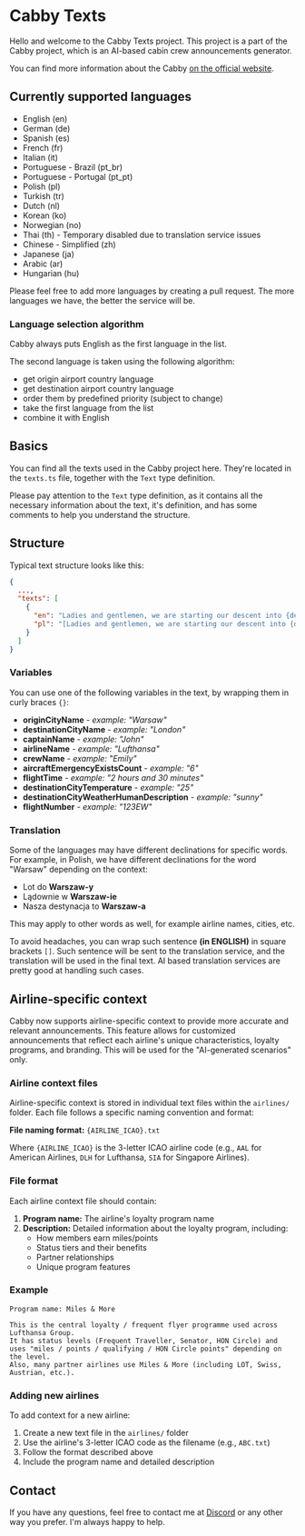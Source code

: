# Cabby Texts

Hello and welcome to the Cabby Texts project. This project is a part of the Cabby project, which is an AI-based cabin crew announcements generator.

You can find more information about the Cabby [on the official website](https://www.flyingart.dev/cabby).

## Currently supported languages
- English (en)
- German (de)
- Spanish (es)
- French (fr)
- Italian (it)
- Portuguese - Brazil (pt_br)
- Portuguese - Portugal (pt_pt)
- Polish (pl)
- Turkish (tr)
- Dutch (nl)
- Korean (ko)
- Norwegian (no)
- Thai (th) - Temporary disabled due to translation service issues
- Chinese - Simplified (zh)
- Japanese (ja)
- Arabic (ar)
- Hungarian (hu)

Please feel free to add more languages by creating a pull request. The more languages we have, the better the service will be.

### Language selection algorithm

Cabby always puts English as the first language in the list. 

The second language is taken using the following algorithm:
- get origin airport country language
- get destination airport country language
- order them by predefined priority (subject to change)
- take the first language from the list
- combine it with English

## Basics

You can find all the texts used in the Cabby project here. They're located in the `texts.ts` file, together with the `Text` type definition. 

Please pay attention to the `Text` type definition, as it contains all the necessary information about the text, it's definition, and has some comments to help you understand the structure.

## Structure

Typical text structure looks like this:

```json
{
  ...,
  "texts": [
    {
      "en": "Ladies and gentlemen, we are starting our descent into {destinationCityName}. Please make sure that your seatbelt is fastened and your seat back and tray table are in the upright position. We will collect any remaining service items in a few minutes. Thank you.",
      "pl": "[Ladies and gentlemen, we are starting our descent into {destinationCityName}.] Prosimy o upewnienie się, że Państwa pasy są zapięte, a oparcie fotela i stolik są w pozycji pionowej. Wkrótce zbierzemy śmieci. Dziękujemy."
    }
  ]
}
```

### Variables

You can use one of the following variables in the text, by wrapping them in curly braces `{}`:

- **originCityName** - _example: "Warsaw"_
- **destinationCityName** - _example: "London"_
- **captainName** - _example: "John"_
- **airlineName** - _example: "Lufthansa"_
- **crewName** - _example: "Emily"_
- **aircraftEmergencyExistsCount** - _example: "6"_
- **flightTime** - _example: "2 hours and 30 minutes"_
- **destinationCityTemperature** - _example: "25"_
- **destinationCityWeatherHumanDescription** - _example: "sunny"_
- **flightNumber** - _example: "123EW"_

### Translation

Some of the languages may have different declinations for specific words. For example, in Polish, we have different declinations for the word "Warsaw" depending on the context:

- Lot do **Warszaw-y**
- Lądownie w **Warszaw-ie**
- Nasza destynacja to **Warszaw-a**

This may apply to other words as well, for example airline names, cities, etc.

To avoid headaches, you can wrap such sentence **(in ENGLISH)** in square brackets `[]`. Such sentence will be sent to the translation service, and the translation will be used in the final text. AI based translation services are pretty good at handling such cases.

## Airline-specific context

Cabby now supports airline-specific context to provide more accurate and relevant announcements. This feature allows for customized announcements that reflect each airline's unique characteristics, loyalty programs, and branding. This will be used for the "AI-generated scenarios" only.

### Airline context files

Airline-specific context is stored in individual text files within the `airlines/` folder. Each file follows a specific naming convention and format:

**File naming format:** `{AIRLINE_ICAO}.txt`

Where `{AIRLINE_ICAO}` is the 3-letter ICAO airline code (e.g., `AAL` for American Airlines, `DLH` for Lufthansa, `SIA` for Singapore Airlines).

### File format

Each airline context file should contain:

1. **Program name:** The airline's loyalty program name
2. **Description:** Detailed information about the loyalty program, including:
   - How members earn miles/points
   - Status tiers and their benefits
   - Partner relationships
   - Unique program features

### Example

```
Program name: Miles & More

This is the central loyalty / frequent flyer programme used across Lufthansa Group. 
It has status levels (Frequent Traveller, Senator, HON Circle) and uses "miles / points / qualifying / HON Circle points" depending on the level. 
Also, many partner airlines use Miles & More (including LOT, Swiss, Austrian, etc.).
```

### Adding new airlines

To add context for a new airline:

1. Create a new text file in the `airlines/` folder
2. Use the airline's 3-letter ICAO code as the filename (e.g., `ABC.txt`)
3. Follow the format described above
4. Include the program name and detailed description

## Contact

If you have any questions, feel free to contact me at [Discord](https://discord.gg/pmAtpESgbH) or any other way you prefer. I'm always happy to help.
